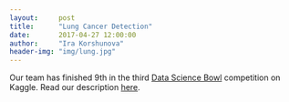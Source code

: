 ```yaml
---
layout:     post
title:      "Lung Cancer Detection"
date:       2017-04-27 12:00:00
author:     "Ira Korshunova"
header-img: "img/lung.jpg"
---
```

Our team has finished 9th in the third [Data Science Bowl](https://www.kaggle.com/c/data-science-bowl-2017) competition on Kaggle.
Read our description [here](https://eliasvansteenkiste.github.io/machine%20learning/lung-cancer-pred/). 


